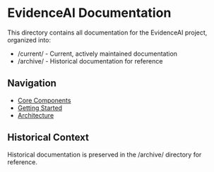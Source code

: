 # EvidenceAI Documentation

This directory contains all documentation for the EvidenceAI project, organized into:

- /current/ - Current, actively maintained documentation
- /archive/ - Historical documentation for reference

## Navigation

- [Core Components](current/docs/CORE_COMPONENTS.md)
- [Getting Started](current/docs/START_HERE.md)
- [Architecture](current/docs/CURRENT_ARCHITECTURE.md)

## Historical Context

Historical documentation is preserved in the /archive/ directory for reference.
